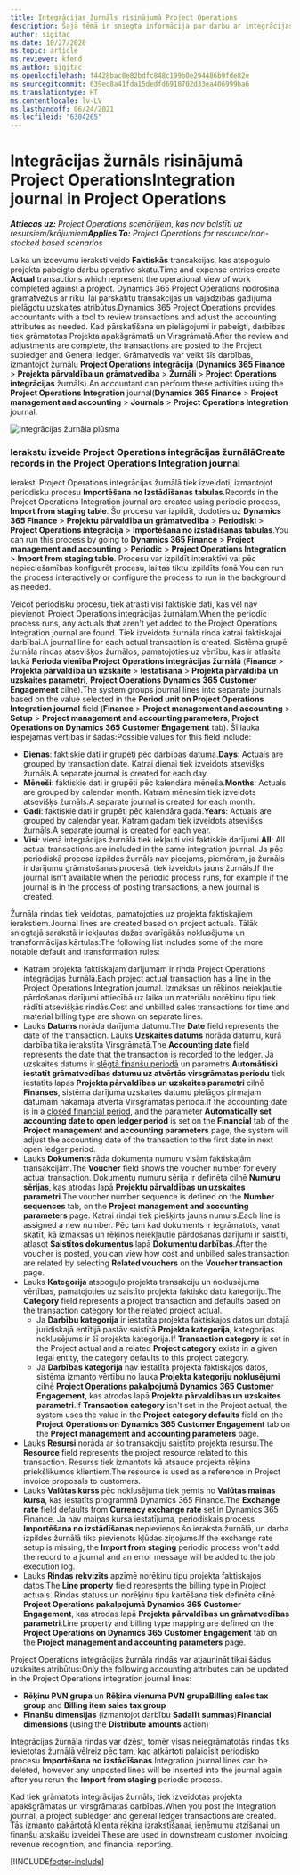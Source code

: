 ```yaml
---
title: Integrācijas žurnāls risinājumā Project Operations
description: Šajā tēmā ir sniegta informācija par darbu ar integrācijas žurnālu risinājumā Project Operations.
author: sigitac
ms.date: 10/27/2020
ms.topic: article
ms.reviewer: kfend
ms.author: sigitac
ms.openlocfilehash: f4428bac8e82bdfc848c199b0e294486b9fde82e
ms.sourcegitcommit: 639ec8a41fda15dedfd6918702d33ea406999ba6
ms.translationtype: HT
ms.contentlocale: lv-LV
ms.lasthandoff: 06/24/2021
ms.locfileid: "6304265"
---
```

# <a name="integration-journal-in-project-operations"></a><span data-ttu-id="9ae91-103">Integrācijas žurnāls risinājumā Project Operations</span><span class="sxs-lookup"><span data-stu-id="9ae91-103">Integration journal in Project Operations</span></span>

<span data-ttu-id="9ae91-104">_**Attiecas uz:** Project Operations scenārijiem, kas nav balstīti uz resursiem/krājumiem_</span><span class="sxs-lookup"><span data-stu-id="9ae91-104">_**Applies To:** Project Operations for resource/non-stocked based scenarios_</span></span>

<span data-ttu-id="9ae91-105">Laika un izdevumu ieraksti veido **Faktiskās** transakcijas, kas atspoguļo projekta pabeigto darbu operatīvo skatu.</span><span class="sxs-lookup"><span data-stu-id="9ae91-105">Time and expense entries create **Actual** transactions which represent the operational view of work completed against a project.</span></span> <span data-ttu-id="9ae91-106">Dynamics 365 Project Operations nodrošina grāmatvežus ar rīku, lai pārskatītu transakcijas un vajadzības gadījumā pielāgotu uzskaites atribūtus.</span><span class="sxs-lookup"><span data-stu-id="9ae91-106">Dynamics 365 Project Operations provides accountants with a tool to review transactions and adjust the accounting attributes as needed.</span></span> <span data-ttu-id="9ae91-107">Kad pārskatīšana un pielāgojumi ir pabeigti, darbības tiek grāmatotas Projekta apakšgrāmatā un Virsgrāmatā.</span><span class="sxs-lookup"><span data-stu-id="9ae91-107">After the review and adjustments are complete, the transactions are posted to the Project subledger and General ledger.</span></span> <span data-ttu-id="9ae91-108">Grāmatvedis var veikt šīs darbības, izmantojot žurnālu **Project Operations integrācija** (**Dynamics 365 Finance** > **Projekta pārvaldība un grāmatvedība** > **Žurnāli** > **Project Operations integrācijas** žurnāls).</span><span class="sxs-lookup"><span data-stu-id="9ae91-108">An accountant can perform these activities using the **Project Operations Integration** journal(**Dynamics 365 Finance** > **Project management and accounting** > **Journals** > **Project Operations Integration** journal.</span></span>

![Integrācijas žurnāla plūsma](./media/IntegrationJournal.png)

### <a name="create-records-in-the-project-operations-integration-journal"></a><span data-ttu-id="9ae91-110">Ierakstu izveide Project Operations integrācijas žurnālā</span><span class="sxs-lookup"><span data-stu-id="9ae91-110">Create records in the Project Operations Integration journal</span></span>

<span data-ttu-id="9ae91-111">Ieraksti Project Operations integrācijas žurnālā tiek izveidoti, izmantojot periodisku procesu **Importēšana no Izstādīšanas tabulas**.</span><span class="sxs-lookup"><span data-stu-id="9ae91-111">Records in the Project Operations Integration journal are created using periodic process, **Import from staging table**.</span></span> <span data-ttu-id="9ae91-112">Šo procesu var izpildīt, dodoties uz **Dynamics 365 Finance** > **Projektu pārvaldība un grāmatvedība** > **Periodiski** > **Project Operations integrācija** > **Importēšana no izstādīšanas tabulas**.</span><span class="sxs-lookup"><span data-stu-id="9ae91-112">You can run this process by going to **Dynamics 365 Finance** > **Project management and accounting** > **Periodic** > **Project Operations Integration** > **Import from staging table**.</span></span> <span data-ttu-id="9ae91-113">Procesu var izpildīt interaktīvi vai pēc nepieciešamības konfigurēt procesu, lai tas tiktu izpildīts fonā.</span><span class="sxs-lookup"><span data-stu-id="9ae91-113">You can run the process interactively or configure the process to run in the background as needed.</span></span>

<span data-ttu-id="9ae91-114">Veicot periodisku procesu, tiek atrasti visi faktiskie dati, kas vēl nav pievienoti Project Operations integrācijas žurnālam.</span><span class="sxs-lookup"><span data-stu-id="9ae91-114">When the periodic process runs, any actuals that aren't yet added to the Project Operations Integration journal are found.</span></span> <span data-ttu-id="9ae91-115">Tiek izveidota žurnāla rinda katrai faktiskajai darbībai.</span><span class="sxs-lookup"><span data-stu-id="9ae91-115">A journal line for each actual transaction is created.</span></span>
<span data-ttu-id="9ae91-116">Sistēma grupē žurnāla rindas atsevišķos žurnālos, pamatojoties uz vērtību, kas ir atlasīta laukā **Perioda vienība Project Operations integrācijas žurnālā** (**Finance** > **Projekta pārvaldība un uzskaite** > **Iestatīšana** > **Projekta pārvaldība un uzskaites parametri**, **Project Operations Dynamics 365 Customer Engagement** cilne).</span><span class="sxs-lookup"><span data-stu-id="9ae91-116">The system groups journal lines into separate journals based on the value selected in the **Period unit on Project Operations Integration journal** field (**Finance** > **Project management and accounting** > **Setup** > **Project management and accounting parameters**, **Project Operations on Dynamics 365 Customer Engagement** tab).</span></span> <span data-ttu-id="9ae91-117">Šī lauka iespējamās vērtības ir šādas:</span><span class="sxs-lookup"><span data-stu-id="9ae91-117">Possible values for this field include:</span></span>

  - <span data-ttu-id="9ae91-118">**Dienas**: faktiskie dati ir grupēti pēc darbības datuma.</span><span class="sxs-lookup"><span data-stu-id="9ae91-118">**Days**: Actuals are grouped by transaction date.</span></span> <span data-ttu-id="9ae91-119">Katrai dienai tiek izveidots atsevišķs žurnāls.</span><span class="sxs-lookup"><span data-stu-id="9ae91-119">A separate journal is created for each day.</span></span>
  - <span data-ttu-id="9ae91-120">**Mēneši**: faktiskie dati ir grupēti pēc kalendāra mēneša.</span><span class="sxs-lookup"><span data-stu-id="9ae91-120">**Months**: Actuals are grouped by calendar month.</span></span> <span data-ttu-id="9ae91-121">Katram mēnesim tiek izveidots atsevišķs žurnāls.</span><span class="sxs-lookup"><span data-stu-id="9ae91-121">A separate journal is created for each month.</span></span>
  - <span data-ttu-id="9ae91-122">**Gadi**: faktiskie dati ir grupēti pēc kalendāra gada.</span><span class="sxs-lookup"><span data-stu-id="9ae91-122">**Years**: Actuals are grouped by calendar year.</span></span> <span data-ttu-id="9ae91-123">Katram gadam tiek izveidots atsevišķs žurnāls.</span><span class="sxs-lookup"><span data-stu-id="9ae91-123">A separate journal is created for each year.</span></span>
  - <span data-ttu-id="9ae91-124">**Visi**: vienā integrācijas žurnālā tiek iekļauti visi faktiskie darījumi.</span><span class="sxs-lookup"><span data-stu-id="9ae91-124">**All**: All actual transactions are included in the same integration journal.</span></span> <span data-ttu-id="9ae91-125">Ja pēc periodiskā procesa izpildes žurnāls nav pieejams, piemēram, ja žurnāls ir darījumu grāmatošanas procesā, tiek izveidots jauns žurnāls.</span><span class="sxs-lookup"><span data-stu-id="9ae91-125">If the journal isn't available when the periodic process runs, for example if the journal is in the process of posting transactions, a new journal is created.</span></span>

<span data-ttu-id="9ae91-126">Žurnāla rindas tiek veidotas, pamatojoties uz projekta faktiskajiem ierakstiem.</span><span class="sxs-lookup"><span data-stu-id="9ae91-126">Journal lines are created based on project actuals.</span></span> <span data-ttu-id="9ae91-127">Tālāk sniegtajā sarakstā ir iekļautas dažas svarīgākās noklusējuma un transformācijas kārtulas:</span><span class="sxs-lookup"><span data-stu-id="9ae91-127">The following list includes some of the more notable default and transformation rules:</span></span>

  - <span data-ttu-id="9ae91-128">Katram projekta faktiskajam darījumam ir rinda Project Operations integrācijas žurnālā.</span><span class="sxs-lookup"><span data-stu-id="9ae91-128">Each project actual transaction has a line in the Project Operations Integration journal.</span></span> <span data-ttu-id="9ae91-129">Izmaksas un rēķinos neiekļautie pārdošanas darījumi attiecībā uz laika un materiālu norēķinu tipu tiek rādīti atsevišķās rindās.</span><span class="sxs-lookup"><span data-stu-id="9ae91-129">Cost and unbilled sales transactions for time and material billing type are shown on separate lines.</span></span>
  - <span data-ttu-id="9ae91-130">Lauks **Datums** norāda darījuma datumu.</span><span class="sxs-lookup"><span data-stu-id="9ae91-130">The **Date** field represents the date of the transaction.</span></span> <span data-ttu-id="9ae91-131">Lauks **Uzskaites datums** norāda datumu, kurā darbība tika ierakstīta Virsgrāmatā.</span><span class="sxs-lookup"><span data-stu-id="9ae91-131">The **Accounting date** field represents the date that the transaction is recorded to the ledger.</span></span> <span data-ttu-id="9ae91-132">Ja uzskaites datums ir [slēgtā finanšu periodā](/dynamics365/finance/general-ledger/close-general-ledger-at-period-end) un parametrs **Automātiski iestatīt grāmatvedības datumu uz atvērtās virsgrāmatas periodu** tiek iestatīts lapas **Projekta pārvaldības un uzskaites parametri** cilnē **Finanses**, sistēma darījuma uzskaites datumu pielāgos pirmajam datumam nākamajā atvērtā Virsgrāmatas periodā.</span><span class="sxs-lookup"><span data-stu-id="9ae91-132">If the accounting date is in a [closed financial period](/dynamics365/finance/general-ledger/close-general-ledger-at-period-end), and the parameter **Automatically set accounting date to open ledger period** is set on the **Financial** tab of the **Project management and accounting parameters** page, the system will adjust the accounting date of the transaction to the first date in next open ledger period.</span></span>
  - <span data-ttu-id="9ae91-133">Lauks **Dokuments** rāda dokumenta numuru visām faktiskajām transakcijām.</span><span class="sxs-lookup"><span data-stu-id="9ae91-133">The **Voucher** field shows the voucher number for every actual transaction.</span></span> <span data-ttu-id="9ae91-134">Dokumentu numuru sērija ir definēta cilnē **Numuru sērijas**, kas atrodas lapā **Projektu pārvaldības un uzskaites parametri**.</span><span class="sxs-lookup"><span data-stu-id="9ae91-134">The voucher number sequence is defined on the **Number sequences** tab, on the **Project management and accounting parameters** page.</span></span> <span data-ttu-id="9ae91-135">Katrai rindai tiek piešķirts jauns numurs.</span><span class="sxs-lookup"><span data-stu-id="9ae91-135">Each line is assigned a new number.</span></span> <span data-ttu-id="9ae91-136">Pēc tam kad dokuments ir iegrāmatots, varat skatīt, kā izmaksas un rēķinos neiekļautie pārdošanas darījumi ir saistīti, atlasot **Saistītos dokumentus** lapā **Dokumentu darbības**.</span><span class="sxs-lookup"><span data-stu-id="9ae91-136">After the voucher is posted, you can view how cost and unbilled sales transaction are related by selecting **Related vouchers** on the **Voucher transaction** page.</span></span>
  - <span data-ttu-id="9ae91-137">Lauks **Kategorija** atspoguļo projekta transakciju un noklusējuma vērtības, pamatojoties uz saistīto projekta faktisko datu kategoriju.</span><span class="sxs-lookup"><span data-stu-id="9ae91-137">The **Category** field represents a project transaction and defaults based on the transaction category for the related project actual.</span></span>
    - <span data-ttu-id="9ae91-138">Ja **Darbību kategorija** ir iestatīta projekta faktiskajos datos un dotajā juridiskajā entītijā pastāv saistītā **Projekta kategorija**, kategorijas noklusējums ir šī projekta kategorija.</span><span class="sxs-lookup"><span data-stu-id="9ae91-138">If **Transaction category** is set in the Project actual and a related **Project category** exists in a given legal entity, the category defaults to this project category.</span></span>
    - <span data-ttu-id="9ae91-139">Ja **Darbības kategorija** nav iestatīta projekta faktiskajos datos, sistēma izmanto vērtību no lauka **Projekta kategoriju noklusējumi** cilnē **Project Operations pakalpojumā Dynamics 365 Customer Engagement**, kas atrodas lapā **Projekta pārvaldības un uzskaites parametri**.</span><span class="sxs-lookup"><span data-stu-id="9ae91-139">If **Transaction category** isn't set in the Project actual, the system uses the value in the **Project category defaults** field on the **Project Operations on Dynamics 365 Customer Engagement** tab on the **Project management and accounting parameters** page.</span></span>
  - <span data-ttu-id="9ae91-140">Lauks **Resursi** norāda ar šo transakciju saistīto projekta resursu.</span><span class="sxs-lookup"><span data-stu-id="9ae91-140">The **Resource** field represents the project resource related to this transaction.</span></span> <span data-ttu-id="9ae91-141">Resurss tiek izmantots kā atsauce projekta rēķina priekšlikumos klientiem.</span><span class="sxs-lookup"><span data-stu-id="9ae91-141">The resource is used as a reference in Project invoice proposals to customers.</span></span>
  - <span data-ttu-id="9ae91-142">Lauks **Valūtas kurss** pēc noklusējuma tiek ņemts no **Valūtas maiņas kursa**, kas iestatīts programmā Dynamics 365 Finance.</span><span class="sxs-lookup"><span data-stu-id="9ae91-142">The **Exchange rate** field defaults from **Currency exchange rate** set in Dynamics 365 Finance.</span></span> <span data-ttu-id="9ae91-143">Ja nav maiņas kursa iestatījuma, periodiskais process **Importēšana no izstādīšanas** nepievienos šo ieraksta žurnālā, un darba izpildes žurnālā tiks pievienots kļūdas ziņojums.</span><span class="sxs-lookup"><span data-stu-id="9ae91-143">If the exchange rate setup is missing, the **Import from staging** periodic process won't add the record to a journal and an error message will be added to the job execution log.</span></span>
  - <span data-ttu-id="9ae91-144">Lauks **Rindas rekvizīts** apzīmē norēķinu tipu projekta faktiskajos datos.</span><span class="sxs-lookup"><span data-stu-id="9ae91-144">The **Line property** field represents the billing type in Project actuals.</span></span> <span data-ttu-id="9ae91-145">Rindas statuss un norēķinu tipu kartēšana tiek definēta cilnē **Project Operations pakalpojumā Dynamics 365 Customer Engagement**, kas atrodas lapā **Projekta pārvaldības un grāmatvedības parametri**.</span><span class="sxs-lookup"><span data-stu-id="9ae91-145">Line property and billing type mapping are defined on the **Project Operations on Dynamics 365 Customer Engagement** tab on the **Project management and accounting parameters** page.</span></span>

<span data-ttu-id="9ae91-146">Project Operations integrācijas žurnāla rindās var atjaunināt tikai šādus uzskaites atribūtus:</span><span class="sxs-lookup"><span data-stu-id="9ae91-146">Only the following accounting attributes can be updated in the Project Operations integration journal lines:</span></span>

- <span data-ttu-id="9ae91-147">**Rēķinu PVN grupa** un **Rēķina vienuma PVN grupa**</span><span class="sxs-lookup"><span data-stu-id="9ae91-147">**Billing sales tax group** and **Billing item sales tax group**</span></span>
- <span data-ttu-id="9ae91-148">**Finanšu dimensijas** (izmantojot darbību **Sadalīt summas**)</span><span class="sxs-lookup"><span data-stu-id="9ae91-148">**Financial dimensions** (using the **Distribute amounts** action)</span></span>

<span data-ttu-id="9ae91-149">Integrācijas žurnāla rindas var dzēst, tomēr visas neiegrāmatotās rindas tiks ievietotas žurnālā vēlreiz pēc tam, kad atkārtoti palaidīsit periodisko procesu **Importēšana no izstādīšanas**.</span><span class="sxs-lookup"><span data-stu-id="9ae91-149">Integration journal lines can be deleted, however any unposted lines will be inserted into the journal again after you rerun the **Import from staging** periodic process.</span></span>

<span data-ttu-id="9ae91-150">Kad tiek grāmatots integrācijas žurnāls, tiek izveidotas projekta apakšgrāmatas un virsgrāmatas darbības.</span><span class="sxs-lookup"><span data-stu-id="9ae91-150">When you post the Integration journal, a project subledger and general ledger transactions are created.</span></span> <span data-ttu-id="9ae91-151">Tās izmanto pakārtotā klienta rēķina izrakstīšanai, ieņēmumu atzīšanai un finanšu atskaišu izveidei.</span><span class="sxs-lookup"><span data-stu-id="9ae91-151">These are used in downstream customer invoicing, revenue recognition, and financial reporting.</span></span>


[!INCLUDE[footer-include](../includes/footer-banner.md)]
